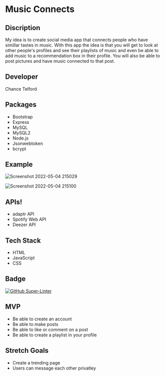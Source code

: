 # Music Connects

## Discription
My idea is to create social media app that connects people who have simillar tastes in music. With this app the idea is that you will get to look at other people's profiles and see their playlists of music and even be able to add music to a recommendation box in their profile. You will also be able to post pictures and have music connected to that post. 


## Developer
Chance Telford

## Packages
- Bootstrap
- Express
- MySQL
- MySQL2
- Node.js
- Jsonwebtoken
- bcrypt

## Example

![Screenshot 2022-05-04 215029](https://user-images.githubusercontent.com/92404288/166857648-9d62ae65-708e-43b0-aa2a-26be95214405.png)

![Screenshot 2022-05-04 215100](https://user-images.githubusercontent.com/92404288/166857653-d5c0330e-5a23-4765-a342-f2989348f0a6.png)


## APIs!

- adaptr API
- Spotify Web API
- Deezer API

## Tech Stack
- HTML
- JavaScript
- CSS

## Badge
[![GitHub Super-Linter](https://github.com/TelChance/Media-App/workflows/Lint%20Code%20Base/badge.svg)](https://github.com/marketplace/actions/super-linter)

## MVP
- Be able to create an account
- Be able to make posts
- Be able to like or comment on a post
- Be able to create a playlist in your profile

## Stretch Goals
- Create a trending page
- Users can message each other privatley
